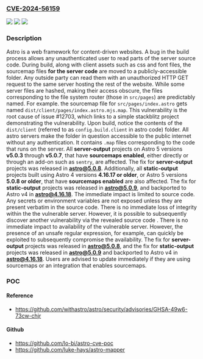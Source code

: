 ### [CVE-2024-56159](https://cve.mitre.org/cgi-bin/cvename.cgi?name=CVE-2024-56159)
![](https://img.shields.io/static/v1?label=Product&message=astro&color=blue)
![](https://img.shields.io/static/v1?label=Version&message=%3D%20%3E%3D%205.0.0%2C%20%3C%205.0.8%20&color=brighgreen)
![](https://img.shields.io/static/v1?label=Vulnerability&message=CWE-219%3A%20Storage%20of%20File%20with%20Sensitive%20Data%20Under%20Web%20Root&color=brighgreen)

### Description

Astro is a web framework for content-driven websites. A bug in the build process allows any unauthenticated user to read parts of the server source code. During build, along with client assets such as css and font files, the sourcemap files **for the server code** are moved to a publicly-accessible folder. Any outside party can read them with an unauthorized HTTP GET request to the same server hosting the rest of the website. While some server files are hashed, making their access obscure, the files corresponding to the file system router (those in `src/pages`) are predictably named. For example. the sourcemap file for `src/pages/index.astro` gets named `dist/client/pages/index.astro.mjs.map`. This vulnerability is the root cause of issue #12703, which links to a simple stackblitz project demonstrating the vulnerability. Upon build, notice the contents of the `dist/client` (referred to as `config.build.client` in astro code) folder. All astro servers make the folder in question accessible to the public internet without any authentication. It contains `.map` files corresponding to the code that runs on the server. All **server-output** projects on Astro 5 versions **v5.0.3** through **v5.0.7**, that have **sourcemaps enabled**, either directly or through an add-on such as `sentry`, are affected. The fix for **server-output** projects was released in **astro@5.0.8**. Additionally, all **static-output** projects built using Astro 4 versions **4.16.17 or older**, or Astro 5 versions **5.0.8 or older**, that have **sourcemaps enabled** are also affected. The fix for **static-output** projects was released in **astro@5.0.9**, and backported to Astro v4 in **astro@4.16.18**. The immediate impact is limited to source code. Any secrets or environment variables are not exposed unless they are present verbatim in the source code. There is no immediate loss of integrity within the the vulnerable server. However, it is possible to subsequently discover another vulnerability via the revealed source code . There is no immediate impact to availability of the vulnerable server. However, the presence of an unsafe regular expression, for example, can quickly be exploited to subsequently compromise the availability. The fix for **server-output** projects was released in **astro@5.0.8**, and the fix for **static-output** projects was released in **astro@5.0.9** and backported to Astro v4 in **astro@4.16.18**. Users are advised to update immediately if they are using sourcemaps or an integration that enables sourcemaps.

### POC

#### Reference
- https://github.com/withastro/astro/security/advisories/GHSA-49w6-73cw-chjr

#### Github
- https://github.com/lo-bi/astro-cve-poc
- https://github.com/luke-hays/astro-mapper

